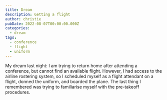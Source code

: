 ```yaml
---
title: Dream
description: Getting a flight
author: christie
pubDate: 2022-08-07T00:00:00.000Z
categories:
  - dream
tags:
  - conference
  - flight
  - uniform
---
```


My dream last night: I am trying to return home after attending a conference, but cannot find an available flight. However, I had access to the airline rostering system, so I scheduled myself as a flight attendant on a flight, donned the uniform, and boarded the plane. The last thing I remembered was trying to familiarise myself with the pre-takeoff procedures.
